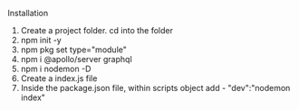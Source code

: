 Installation

1. Create a project folder. cd into the folder
2. npm init -y
3. npm pkg set type="module"
4. npm i @apollo/server graphql
5. npm i nodemon -D
6. Create a index.js file
7. Inside the package.json file, within scripts object add - "dev":"nodemon index"